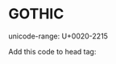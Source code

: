 # GOTHIC 
unicode-range: U+0020-2215

Add this code to head tag:

<!DOCTYPE html>
<html>
    <br>  
    <head>
        <style>

            @import url('https://raw.githubusercontent.com/gaa23/gaa23/main/scl/fonts/centuryGothicFont/GOTHIC/Century%20Gothic.css');


            body {
                font-family: 'Century Gothic';
            }

</style>
</head>
